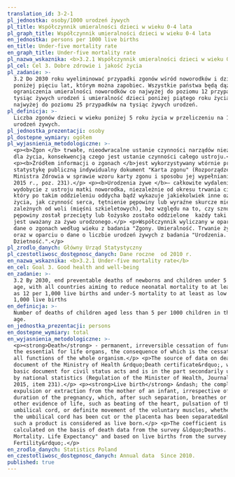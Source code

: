 ```yaml
---
translation_id: 3-2-1
pl_jednostka: osoby/1000 urodzeń żywych
pl_title: Współczynnik umieralności dzieci w wieku 0-4 lata
pl_graph_title: Współczynnik umieralności dzieci w wieku 0-4 lata
en_jednostka: persons per 1000 live births
en_title: Under-five mortality rate
en_graph_title: Under-five mortality rate
pl_nazwa_wskaznika: <b>3.2.1 Współczynnik umieralności dzieci w wieku 0-4 lata</b>
pl_cel: Cel 3. Dobre zdrowie i jakość życia
pl_zadanie: >-
  3.2 Do 2030 roku wyeliminować przypadki zgonów wśród noworodków i dzieci
  poniżej pięciu lat, którym można zapobiec. Wszystkie państwa będą dążyć do
  ograniczenia umieralności noworodków co najwyżej do poziomu 12 przypadków na
  tysiąc żywych urodzeń i umieralność dzieci poniżej piątego roku życia co
  najwyżej do poziomu 25 przypadków na tysiąc żywych urodzeń.
pl_definicja: >-
  Liczba zgonów dzieci w wieku poniżej 5 roku życia w przeliczeniu na 1000
  urodzeń żywych.
pl_jednostka_prezentacji: osoby
pl_dostepne_wymiary: ogółem
pl_wyjasnienia_metodologiczne: >-
  <p><b>Zgon </b> trwałe, nieodwracalne ustanie czynności narządów niezbędnych
  dla życia, konsekwencją czego jest ustanie czynności całego ustroju.</p>
  <p><b>Źródłem informacji o zgonach </b>jest wykorzystywany wtórnie przez
  statystykę publiczną indywidualny dokument "Karta zgonu" (Rozporządzenie
  Ministra Zdrowia w sprawie wzoru karty zgonu i sposobu jej wypełniania Dz. U.
  2015 r., poz. 231).</p> <p><b>Urodzenia żywe </b>– całkowite wydalenie lub
  wydobycie z ustroju matki noworodka, niezależnie od okresu trwania ciąży,
  który po takim oddzieleniu oddycha bądź wykazuje jakiekolwiek inne oznaki
  życia, jak czynność serca, tętnienie pępowiny lub wyraźne skurcze mięśni
  zależnych od woli (mięśni szkieletowych), bez względu na to, czy sznur
  pępowiny został przecięty lub łożysko zostało oddzielone  każdy taki noworodek
  jest uważany za żywo urodzonego.</p> <p>Współczynnik wyliczany w oparciu o
  dane o zgonach według wieku z badania "Zgony. Umieralność. Trwanie życia."
  oraz w oparciu o dane o liczbie urodzeń żywych z badania "Urodzenia.
  Dzietność.".</p>
pl_zrodlo_danych: Główny Urząd Statystyczny
pl_czestotliwosc_dostępnosc_danych: Dane roczne  od 2010 r.
en_nazwa_wskaznika: <b>3.2.1 Under-five mortality rate</b>
en_cel: Goal 3. Good health and well-being
en_zadanie: >-
  3.2 By 2030, end preventable deaths of newborns and children under 5 years of
  age, with all countries aiming to reduce neonatal mortality to at least as low
  as 12 per 1,000 live births and under-5 mortality to at least as low as 25 per
  1,000 live births
en_definicja: >-
  Number of deaths of children aged less than 5 per 1000 children in the same
  age.
en_jednostka_prezentacji: persons
en_dostepne_wymiary: total
en_wyjasnienia_metodologiczne: >-
  <p><strong>Death</strong> - permanent, irreversible cessation of functions of
  the essential for life organs, the consequence of which is the cessation of
  all functions of the whole organism.</p> <p>The source of data on death is the
  document of the Ministry of Health &rdquo;Death certificate&rdquo;, which is
  basic document for civil status acts and is in the part secondarily utilized
  by national statistics (Regulation of the Minister of Health, Journal of Laws
  2015, item 231).</p> <p><strong>Live birth</strong> &ndash; the complete
  expulsion or extraction from the mother of an infant, irrespective of the
  duration of the pregnancy, which, after such separation, breathes or shows any
  other evidence of life, such as beating of the heart, pulsation of the
  umbilical cord, or definite movement of the voluntary muscles, whether or not
  the umbilical cord has been cut or the placenta has been separated&nbsp; each
  such a product is considered as live born.</p> <p>The coefficient is
  calculated on the basis of death data from the survey &ldquo;Deaths.
  Mortality. Life Expectancy" and based on live births from the survey "Birth.
  Fertility&rdquo;.</p>
en_zrodlo_danych: Statistics Poland
en_czestotliwosc_dostępnosc_danych: Annual data  Since 2010.
published: true
---
```

